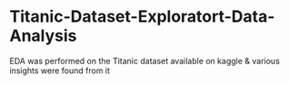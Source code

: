 # Titanic-Dataset-Exploratort-Data-Analysis
EDA was performed on the Titanic dataset available on kaggle &amp; various insights were found from it
